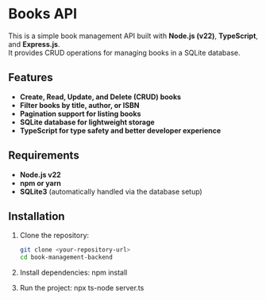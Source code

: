 # Books API

This is a simple book management API built with **Node.js (v22)**, **TypeScript**, and **Express.js**.  
It provides CRUD operations for managing books in a SQLite database.

## Features

- **Create, Read, Update, and Delete (CRUD) books**
- **Filter books by title, author, or ISBN**
- **Pagination support for listing books**
- **SQLite database for lightweight storage**
- **TypeScript for type safety and better developer experience**

## Requirements

- **Node.js v22**
- **npm or yarn**
- **SQLite3** (automatically handled via the database setup)

## Installation

1. Clone the repository:
   ```sh
   git clone <your-repository-url>
   cd book-management-backend

2. Install dependencies:
    npm install

3. Run the project:
    npx ts-node server.ts